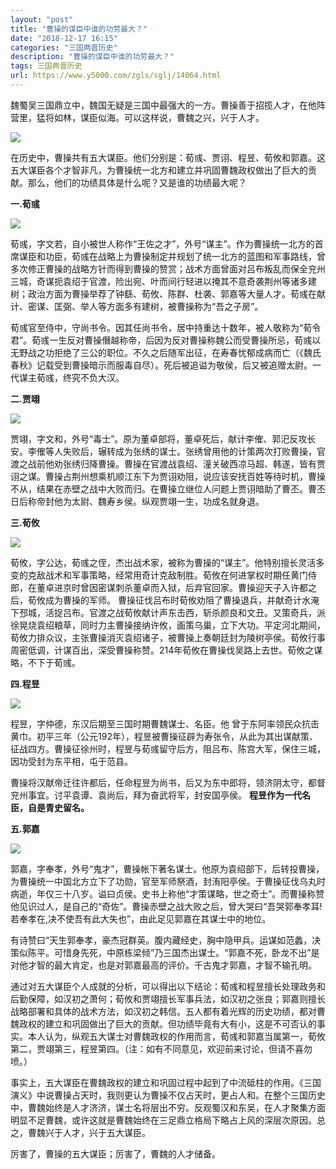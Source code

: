 ```yaml
---
layout: "post"
title: "曹操的谋臣中谁的功劳最大？"
date: "2018-12-17 16:15"
categories: "三国两晋历史"
description: "曹操的谋臣中谁的功劳最大？"
tags: 三国两晋历史
url: https://www.y5000.com/zgls/sglj/14064.html
---
```






魏蜀吴三国鼎立中，魏国无疑是三国中最强大的一方。曹操善于招揽人才，在他阵营里，猛将如林，谋臣似海。可以这样说，曹魏之兴，兴于人才。

![](https://img.y5000.com/uploads/allimg/170217/8-1F21GIF2544.jpg)

在历史中，曹操共有五大谋臣。他们分别是：荀彧、贾诩、程昱、荀攸和郭嘉。这五大谋臣各个才智非凡，为曹操统一北方和建立并巩固曹魏政权做出了巨大的贡献。那么，他们的功绩具体是什么呢？又是谁的功绩最大呢？

**一.荀彧**

![](https://img.y5000.com/uploads/allimg/170217/8-1F21GIG5J5.jpg)

荀彧，字文若，自小被世人称作“王佐之才”，外号“谋主”。作为曹操统一北方的首席谋臣和功臣，荀彧在战略上为曹操制定并规划了统一北方的蓝图和军事路线，曾多次修正曹操的战略方针而得到曹操的赞赏；战术方面曾面对吕布叛乱而保全兖州三城，奇谋扼袁绍于官渡，险出宛、叶而间行轻进以掩其不意奇袭荆州等诸多建树；政治方面为曹操举荐了钟繇、荀攸、陈群、杜袭、郭嘉等大量人才。荀彧在献计、密谋、匡弼、举人等方面多有建树，被曹操称为“吾之子房”。

荀彧官至侍中，守尚书令。因其任尚书令，居中持重达十数年，被人敬称为“荀令君”。荀彧一生反对曹操僭越称帝，后因为反对曹操称魏公而受曹操所忌，荀彧以无野战之功拒绝了三公的职位。不久之后随军出征，在寿春忧郁成病而亡（《魏氏春秋》记载受到曹操暗示而服毒自尽）。死后被追谥为敬侯，后又被追赠太尉。一代谋主荀彧，终究不负大汉。

**二.贾翊**

![](https://img.y5000.com/uploads/allimg/170217/8-1F21GIH3G7.jpg)

贾翊，字文和，外号“毒士”。原为董卓部将，董卓死后，献计李傕、郭汜反攻长安。李傕等人失败后，辗转成为张绣的谋士。张绣曾用他的计策两次打败曹操，官渡之战前他劝张绣归降曹操。曹操在官渡战袁绍、潼关破西凉马超、韩遂，皆有贾诩之谋。曹操占荆州想乘机顺江东下为贾诩劝阻，说应该安抚百姓等待时机，曹操不从，结果在赤壁之战中大败而归。在曹操立继位人问题上贾诩暗助了曹丕。曹丕日后称帝封他为太尉、魏寿乡侯。纵观贾翊一生，功成名就身退。

**三.荀攸**

![](https://img.y5000.com/uploads/allimg/170217/8-1F21GII93V.jpg)

荀攸，字公达，荀彧之侄，杰出战术家，被称为曹操的“谋主”。他特别擅长灵活多变的克敌战术和军事策略，经常用奇计克敌制胜。荀攸在何进掌权时期任黄门侍郎，在董卓进京时曾因密谋刺杀董卓而入狱，后弃官回家。曹操迎天子入许都之后，荀攸成为曹操的军师。
曹操征伐吕布时荀攸劝阻了曹操退兵，并献奇计水淹下邳城，活捉吕布。官渡之战荀攸献计声东击西，斩杀颜良和文丑。又策奇兵，派徐晃烧袁绍粮草，同时力主曹操接纳许攸，画策乌巢，立下大功。平定河北期间，荀攸力排众议，主张曹操消灭袁绍诸子，被曹操上奏朝廷封为陵树亭侯。荀攸行事周密低调，计谋百出，深受曹操称赞。214年荀攸在曹操伐吴路上去世。荀攸之谋略，不下于荀彧。

**四.程昱**

![](https://img.y5000.com/uploads/allimg/170217/8-1F21GIJJ01.jpg)

程昱，字仲德，东汉后期至三国时期曹魏谋士、名臣。他
曾于东阿率领民众抗击黄巾。初平三年（公元192年），程昱被曹操征辟为寿张令，从此为其出谋献策、征战四方。曹操征徐州时，程昱与荀彧留守后方，阻吕布、陈宫大军，保住三城，因功受封为东平相，屯于范县。

曹操将汉献帝迁往许都后，任命程昱为尚书，后又为东中郎将，领济阴太守，都督兖州事宜。讨平袁谭、袁尚后，拜为奋武将军，封安国亭侯。
**程昱作为一代名臣，自是青史留名。**

**五.郭嘉**

![](https://img.y5000.com/uploads/allimg/170217/8-1F21GIK6296.jpg)

郭嘉，字奉孝，外号“鬼才”，曹操帐下著名谋士。他原为袁绍部下，后转投曹操，为曹操统一中国北方立下了功勋，官至军师祭酒，封洧阳亭侯。于曹操征伐乌丸时病逝，年仅三十八岁。谥曰贞侯。史书上称他“才策谋略，世之奇士”。而曹操称赞他见识过人，是自己的“奇佐”。曹操赤壁之战大败之后，曾大哭曰“吾哭郭奉孝耳!若奉孝在,决不使吾有此大失也”，由此足见郭嘉在其谋士中的地位。

有诗赞曰“天生郭奉孝，豪杰冠群英。腹内藏经史，胸中隐甲兵。运谋如范蠡，决策似陈平。可惜身先死，中原栋梁倾”乃三国杰出谋士。“郭嘉不死，卧龙不出”是对他才智的最大肯定，也是对郭嘉最高的评价。千古鬼才郭嘉，才智不输孔明。

通过对五大谋臣个人成就的分析，可以得出以下结论：荀彧和程昱擅长处理政务和后勤保障，如汉初之萧何；荀攸和贾翊擅长军事兵法，如汉初之张良；郭嘉则擅长战略部署和具体的战术方法，如汉初之韩信。五人都有着光辉的历史功绩，都对曹魏政权的建立和巩固做出了巨大的贡献。但功绩毕竟有大有小，这是不可否认的事实。本人认为，纵观五大谋士对曹魏政权的作用而言，荀彧和郭嘉当属第一，荀攸第二，贾翊第三，程昱第四。（注：如有不同意见，欢迎前来讨论，但请不喜勿喷。）

事实上，五大谋臣在曹魏政权的建立和巩固过程中起到了中流砥柱的作用。《三国演义》中说曹操占天时，我则更认为曹操不仅占天时，更占人和。在整个三国历史中，曹魏始终是人才济济，谋士名将层出不穷。反观蜀汉和东吴，在人才聚集方面明显不足曹魏，或许这就是曹魏始终在三足鼎立格局下略占上风的深层次原因。总之，曹魏兴于人才，兴于五大谋臣。

厉害了，曹操的五大谋臣；厉害了，曹魏的人才储备。
